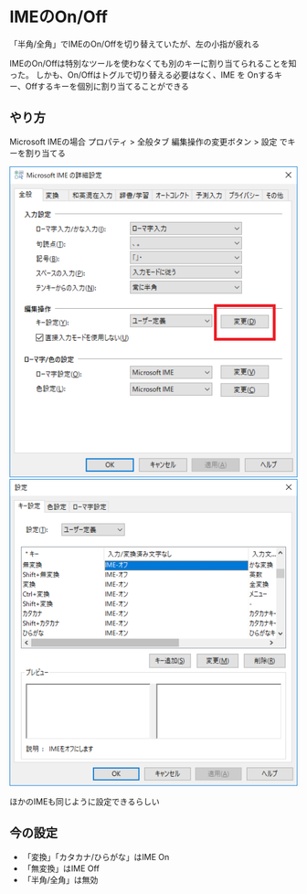 # IMEのOn/Off

「半角/全角」でIMEのOn/Offを切り替えていたが、左の小指が疲れる

IMEのOn/Offは特別なツールを使わなくても別のキーに割り当てられることを知った。
しかも、On/Offはトグルで切り替える必要はなく、IME を Onするキー、Offするキーを個別に割り当てることができる

## やり方
Microsoft IMEの場合
プロパティ > 全般タブ 編集操作の変更ボタン > 設定
でキーを割り当てる

![変更](https://github.com/edoburg/til/blob/images/IME_advanced_setting.png)
![設定](https://github.com/edoburg/til/blob/images/IME_key_map.png)

ほかのIMEも同じように設定できるらしい

## 今の設定

* 「変換」「カタカナ/ひらがな」はIME On
* 「無変換」はIME Off
* 「半角/全角」は無効

